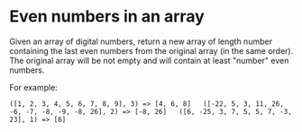# Even numbers in an array

Given an array of digital numbers, return a new array of length number containing the last even numbers from the original array (in the same order). The original array will be not empty and will contain at least "number" even numbers.

For example:

`([1, 2, 3, 4, 5, 6, 7, 8, 9], 3) => [4, 6, 8]  
([-22, 5, 3, 11, 26, -6, -7, -8, -9, -8, 26], 2) => [-8, 26]  
([6, -25, 3, 7, 5, 5, 7, -3, 23], 1) => [6]   `  

